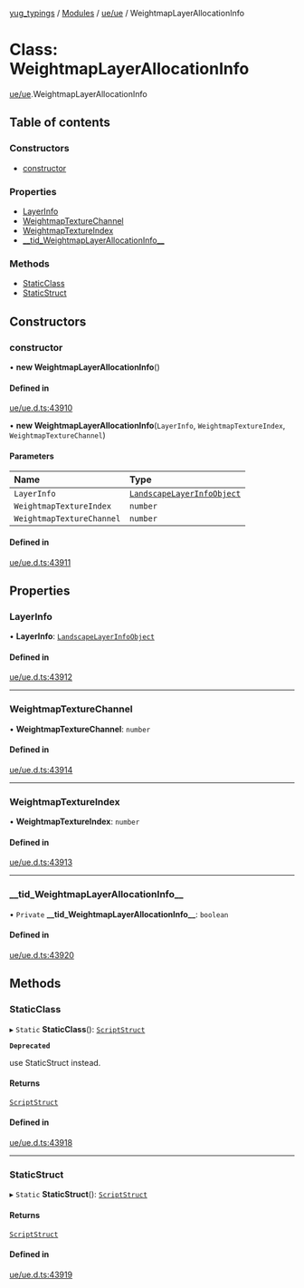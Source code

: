 [yug_typings](../README.md) / [Modules](../modules.md) / [ue/ue](../modules/ue_ue.md) / WeightmapLayerAllocationInfo

# Class: WeightmapLayerAllocationInfo

[ue/ue](../modules/ue_ue.md).WeightmapLayerAllocationInfo

## Table of contents

### Constructors

- [constructor](ue_ue.WeightmapLayerAllocationInfo.md#constructor)

### Properties

- [LayerInfo](ue_ue.WeightmapLayerAllocationInfo.md#layerinfo)
- [WeightmapTextureChannel](ue_ue.WeightmapLayerAllocationInfo.md#weightmaptexturechannel)
- [WeightmapTextureIndex](ue_ue.WeightmapLayerAllocationInfo.md#weightmaptextureindex)
- [\_\_tid\_WeightmapLayerAllocationInfo\_\_](ue_ue.WeightmapLayerAllocationInfo.md#__tid_weightmaplayerallocationinfo__)

### Methods

- [StaticClass](ue_ue.WeightmapLayerAllocationInfo.md#staticclass)
- [StaticStruct](ue_ue.WeightmapLayerAllocationInfo.md#staticstruct)

## Constructors

### constructor

• **new WeightmapLayerAllocationInfo**()

#### Defined in

[ue/ue.d.ts:43910](https://github.com/YugMetaverse/yug_typings/blob/25cad34/ue/ue.d.ts#L43910)

• **new WeightmapLayerAllocationInfo**(`LayerInfo`, `WeightmapTextureIndex`, `WeightmapTextureChannel`)

#### Parameters

| Name | Type |
| :------ | :------ |
| `LayerInfo` | [`LandscapeLayerInfoObject`](ue_ue.LandscapeLayerInfoObject.md) |
| `WeightmapTextureIndex` | `number` |
| `WeightmapTextureChannel` | `number` |

#### Defined in

[ue/ue.d.ts:43911](https://github.com/YugMetaverse/yug_typings/blob/25cad34/ue/ue.d.ts#L43911)

## Properties

### LayerInfo

• **LayerInfo**: [`LandscapeLayerInfoObject`](ue_ue.LandscapeLayerInfoObject.md)

#### Defined in

[ue/ue.d.ts:43912](https://github.com/YugMetaverse/yug_typings/blob/25cad34/ue/ue.d.ts#L43912)

___

### WeightmapTextureChannel

• **WeightmapTextureChannel**: `number`

#### Defined in

[ue/ue.d.ts:43914](https://github.com/YugMetaverse/yug_typings/blob/25cad34/ue/ue.d.ts#L43914)

___

### WeightmapTextureIndex

• **WeightmapTextureIndex**: `number`

#### Defined in

[ue/ue.d.ts:43913](https://github.com/YugMetaverse/yug_typings/blob/25cad34/ue/ue.d.ts#L43913)

___

### \_\_tid\_WeightmapLayerAllocationInfo\_\_

• `Private` **\_\_tid\_WeightmapLayerAllocationInfo\_\_**: `boolean`

#### Defined in

[ue/ue.d.ts:43920](https://github.com/YugMetaverse/yug_typings/blob/25cad34/ue/ue.d.ts#L43920)

## Methods

### StaticClass

▸ `Static` **StaticClass**(): [`ScriptStruct`](ue_ue.ScriptStruct.md)

**`Deprecated`**

use StaticStruct instead.

#### Returns

[`ScriptStruct`](ue_ue.ScriptStruct.md)

#### Defined in

[ue/ue.d.ts:43918](https://github.com/YugMetaverse/yug_typings/blob/25cad34/ue/ue.d.ts#L43918)

___

### StaticStruct

▸ `Static` **StaticStruct**(): [`ScriptStruct`](ue_ue.ScriptStruct.md)

#### Returns

[`ScriptStruct`](ue_ue.ScriptStruct.md)

#### Defined in

[ue/ue.d.ts:43919](https://github.com/YugMetaverse/yug_typings/blob/25cad34/ue/ue.d.ts#L43919)

